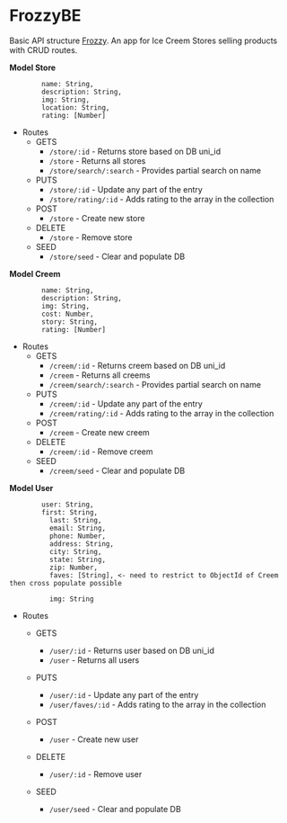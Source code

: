 # FrozzyBE

Basic API structure [Frozzy](https://github.com/squirrellypenguin/frozzy-frontend). An app for Ice Creem Stores selling products with CRUD routes.

**Model Store**
```
		name: String,
		description: String,
		img: String,
		location: String,
		rating: [Number]
```
* Routes
	* GETS
		* `/store/:id` - Returns store based on DB uni_id
		* `/store` - Returns all stores
		* `/store/search/:search` - Provides partial search on name
	* PUTS
		* `/store/:id` - Update any part of the entry
		* `/store/rating/:id` - Adds rating to the array in the collection	
	* POST
		* `/store` - Create new store
	* DELETE
		* `/store` - Remove store
	* SEED
		* `/store/seed` - Clear and populate DB
		
**Model Creem**
```
		name: String,
		description: String,
		img: String,
		cost: Number,
		story: String,
		rating: [Number]
```
* Routes
	* GETS
		* `/creem/:id` - Returns creem based on DB uni_id
		* `/creem` - Returns all creems
		* `/creem/search/:search` - Provides partial search on name
	* PUTS
		* `/creem/:id` - Update any part of the entry
		* `/creem/rating/:id` - Adds rating to the array in the collection	
	* POST
		* `/creem` - Create new creem
	* DELETE
		* `/creem/:id` - Remove creem
	* SEED
		* `/creem/seed` - Clear and populate DB

**Model User**
```
		user: String,
  		first: String,
		  last: String,
		  email: String,
		  phone: Number,
		  address: String,
		  city: String,
		  state: String,
		  zip: Number,
		  faves: [String], <- need to restrict to ObjectId of Creem then cross populate possible

		  img: String
```
* Routes
	* GETS
		* `/user/:id` - Returns user based on DB uni_id
		* `/user` - Returns all users
	
	* PUTS
		* `/user/:id` - Update any part of the entry
		* `/user/faves/:id` - Adds rating to the array in the collection	
	* POST
		* `/user` - Create new user
	* DELETE
		* `/user/:id` - Remove user
	* SEED
		* `/user/seed` - Clear and populate DB
